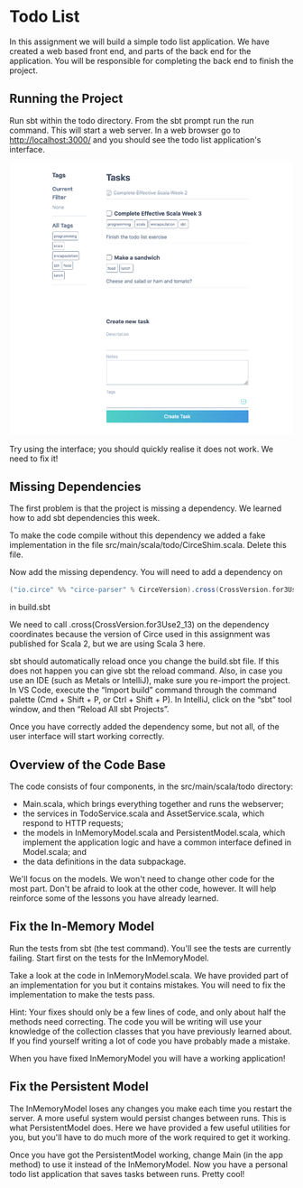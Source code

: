 # Todo List

In this assignment we will build a simple todo list application. We have created a web based front end, and parts of the back end for the application. You will be responsible for completing the back end to finish the project.

## Running the Project

Run sbt within the todo directory. From the sbt prompt run the run command. This will start a web server. In a web browser go to <http://localhost:3000/> and you should see the todo list application's interface.

![pic](./todo.png)

Try using the interface; you should quickly realise it does not work. We need to fix it!

## Missing Dependencies

The first problem is that the project is missing a dependency. We learned how to add sbt dependencies this week.

To make the code compile without this dependency we added a fake implementation in the file src/main/scala/todo/CirceShim.scala. Delete this file.

Now add the missing dependency. You will need to add a dependency on

```scala
("io.circe" %% "circe-parser" % CirceVersion).cross(CrossVersion.for3Use2_13)
```

in build.sbt

We need to call .cross(CrossVersion.for3Use2_13) on the dependency coordinates because the version of Circe used in this assignment was published for Scala 2, but we are using Scala 3 here.

sbt should automatically reload once you change the build.sbt file. If this does not happen you can give sbt the reload command. Also, in case you use an IDE (such as Metals or IntelliJ), make sure you  re-import the project. In VS Code, execute the “Import build” command  through the command palette (Cmd + Shift + P, or Ctrl + Shift + P). In IntelliJ, click on the “sbt” tool window, and then “Reload All sbt Projects”.

Once you have correctly added the dependency some, but not all, of the user interface will start working correctly.

## Overview of the Code Base

The code consists of four components, in the src/main/scala/todo directory:

- Main.scala, which brings everything together and runs the webserver;
- the services in TodoService.scala and AssetService.scala, which respond to HTTP requests;
- the models in InMemoryModel.scala and PersistentModel.scala, which implement the application logic and have a common interface defined in Model.scala; and
- the data definitions in the data subpackage.

We'll focus on the models. We won't need to change other code for the most part. Don't be afraid to look at the other code, however. It will help reinforce some of the lessons you have already learned.

## Fix the In-Memory Model

Run the tests from sbt (the test command). You'll see the tests are currently failing. Start first on the tests for the InMemoryModel.

Take a look at the code in InMemoryModel.scala. We have provided part of an implementation for you but it contains mistakes. You will need to fix the implementation to make the tests pass.

Hint: Your fixes should only be a few lines of code, and only about half the methods need correcting. The code you will be writing will use your knowledge of the collection classes that you have previously learned about. If you find yourself writing a lot of code you have probably made a mistake.

When you have fixed InMemoryModel you will have a working application!

## Fix the Persistent Model

The InMemoryModel loses any changes you make each time you restart the server. A more useful system would persist changes between runs. This is what PersistentModel does. Here we have provided a few useful utilities for you, but you'll have to do much more of the work required to get it working.

Once you have got the PersistentModel working, change Main (in the app method) to use it instead of the InMemoryModel. Now you have a personal todo list application that saves tasks between runs. Pretty cool!

